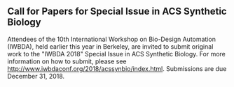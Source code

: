 ## Call for Papers for Special Issue in ACS Synthetic Biology

Attendees of the 10th International Workshop on Bio-Design Automation (IWBDA), 
held earlier this year in Berkeley, are invited to submit original work to the
"IWBDA 2018" Special Issue in ACS Synthetic Biology. For more information on
how to submit, please see <http://www.iwbdaconf.org/2018/acssynbio/index.html>.
Submissions are due December 31, 2018.
